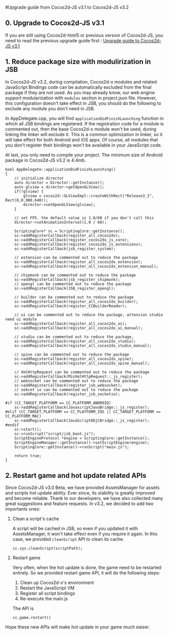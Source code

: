 #Upgrade guide from Cocos2d-JS v3.1 to Cocos2d-JS v3.2

## 0. Upgrade to Cocos2d-JS v3.1

If you are still using Cocos2d-html5 or previous version of Cocos2d-JS, you need to read the previous upgrade guide first : [Upgrade guide to Cocos2d-JS v3.1](../../v3.0rc0/upgrade-guide/en.md)

## 1. Reduce package size with modulirization in JSB

In Cocos2d-JS v3.2, during compilation, Cocos2d-x modules and related JavaScript Bindings code can be automatically excluded from the final package if they are not used. As you may already know, our web engine support modularization with `modules` section in project.json file. However, this configuration doesn't take effect in JSB, you should do the following to exclude any module you don't need in JSB.

In AppDelegate.cpp, you will find `applicationDidFinishLaunching` function in which all JSB bindings are registered. If the registration code for a module is commented out, then the base Cocos2d-x module won't be used, during linking the linker will exclude it. This is a common optimization in linker, so it will take effect for both Android and iOS apps. Of course, all modules that you don't register their bindings won't be available in your JavaScript code.

At last, you only need to compile your project. The minimum size of Android package in Cocos2d-JS v3.2 is 4.4mb.

```
bool AppDelegate::applicationDidFinishLaunching()
{
    // initialize director
    auto director = Director::getInstance();
	auto glview = director->getOpenGLView();
	if(!glview) {
		glview = cocos2d::GLViewImpl::createWithRect("Release3_2", Rect(0,0,900,640));
		director->setOpenGLView(glview);
	}

    // set FPS. the default value is 1.0/60 if you don't call this
    director->setAnimationInterval(1.0 / 60);
    
    ScriptingCore* sc = ScriptingCore::getInstance();
    sc->addRegisterCallback(register_all_cocos2dx);
    sc->addRegisterCallback(register_cocos2dx_js_core);
    sc->addRegisterCallback(register_cocos2dx_js_extensions);
    sc->addRegisterCallback(jsb_register_system);

    // extension can be commented out to reduce the package
    sc->addRegisterCallback(register_all_cocos2dx_extension);
    sc->addRegisterCallback(register_all_cocos2dx_extension_manual);

    // chipmunk can be commented out to reduce the package
    sc->addRegisterCallback(jsb_register_chipmunk);
    // opengl can be commented out to reduce the package
    sc->addRegisterCallback(JSB_register_opengl);
    
    // builder can be commented out to reduce the package
    sc->addRegisterCallback(register_all_cocos2dx_builder);
    sc->addRegisterCallback(register_CCBuilderReader);
    
    // ui can be commented out to reduce the package, attension studio need ui module
    sc->addRegisterCallback(register_all_cocos2dx_ui);
    sc->addRegisterCallback(register_all_cocos2dx_ui_manual);

    // studio can be commented out to reduce the package, 
    sc->addRegisterCallback(register_all_cocos2dx_studio);
    sc->addRegisterCallback(register_all_cocos2dx_studio_manual);
    
    // spine can be commented out to reduce the package
    sc->addRegisterCallback(register_all_cocos2dx_spine);
    sc->addRegisterCallback(register_all_cocos2dx_spine_manual);
    
    // XmlHttpRequest can be commented out to reduce the package
    sc->addRegisterCallback(MinXmlHttpRequest::_js_register);
    // websocket can be commented out to reduce the package
    sc->addRegisterCallback(register_jsb_websocket);
    // sokcet io can be commented out to reduce the package
    sc->addRegisterCallback(register_jsb_socketio);
    
#if (CC_TARGET_PLATFORM == CC_PLATFORM_ANDROID)
    sc->addRegisterCallback(JavascriptJavaBridge::_js_register);
#elif (CC_TARGET_PLATFORM == CC_PLATFORM_IOS || CC_TARGET_PLATFORM == CC_PLATFORM_MAC)
    sc->addRegisterCallback(JavaScriptObjCBridge::_js_register);
#endif
    sc->start();    
    sc->runScript("script/jsb_boot.js");
    ScriptEngineProtocol *engine = ScriptingCore::getInstance();
	ScriptEngineManager::getInstance()->setScriptEngine(engine);
	ScriptingCore::getInstance()->runScript("main.js");

    return true;
}
```

## 2. Restart game and hot update related APIs

Since Cocos2d-JS v3.0 Beta, we have provided AssetsManager for assets and scripts hot update ability. Ever since, its stability is greatly improved and become reliable. Thank to our developers, we have also collected many great suggestions and feature requests. In v3.2, we decided to add two importants ones: 

1. Clean a script's cache

    A script will be cached in JSB, so even if you updated it with AssetsManager, it won't take effect even if you require it again. In this case, we provided `cleanScript` API to clean its cache.

    ```
    cc.sys.cleanScript(scriptPath);
    ```

2. Restart game

    Very often, when the hot update is done, the game need to be restarted entirely. So we provided restart game API, it will do the following steps:

    1. Clean up Cocos2d-x's environment
    2. Restart the JavaScript VM
    3. Register all script bindings
    4. Re-execute the main.js

    The API is

    ```
    cc.game.restart()
    ```
    
Hope these new APIs will make hot update in your game much eaiser.